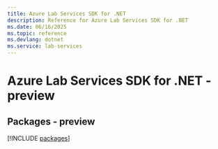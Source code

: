 ```yaml
---
title: Azure Lab Services SDK for .NET
description: Reference for Azure Lab Services SDK for .NET
ms.date: 06/16/2025
ms.topic: reference
ms.devlang: dotnet
ms.service: lab-services
---
```

# Azure Lab Services SDK for .NET - preview
## Packages - preview
[!INCLUDE [packages](lab-services-index.md)]